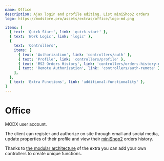 ```yaml
---
name: Office
description: Ajax login and profile editing. List miniShop2 orders
logo: https://modstore.pro/assets/extras/office/logo-md.png

items: [
  { text: 'Quick Start', link: 'quick-start' },
  { text: 'Work Logic', link: 'logic' },
  {
    text: 'Controllers',
    items: [
      { text: 'Authorization', link: 'controllers/auth' },
      { text: 'Profile', link: 'controllers/profile' },
      { text: 'MS2 Orders History', link: 'controllers/orders-history-minishop2' },
      { text: 'Remote Authorization', link: 'controllers/auth-remote' },
    ],
  },
  { text: 'Extra Functions', link: 'additional-functionality' },
]
---
```

# Office

MODX user account.

The client can register and authorize on site through email and social media, update properties of their profile and view their [miniShop2][1] orders history.

Thanks to [the modular architecture][2] of the extra you can add your own controllers to create unique functions.

[1]: /en/components/minishop2
[2]: /en/components/office/logic
